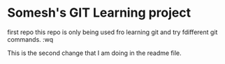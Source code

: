 # Somesh's GIT Learning project
first repo
this repo is only being used fro learning git and try fdifferent git commands.
:wq

This is the second change that I am doing in the readme file.



















